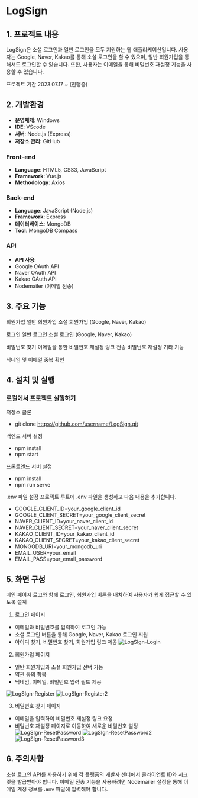 # LogSign

## 1. 프로젝트 내용
LogSign은 소셜 로그인과 일반 로그인을 모두 지원하는 웹 애플리케이션입니다. 사용자는 Google, Naver, Kakao를 통해 소셜 로그인을 할 수 있으며, 일반 회원가입을 통해서도 로그인할 수 있습니다. 또한, 사용자는 이메일을 통해 비밀번호 재설정 기능을 사용할 수 있습니다.

프로젝트 기간
2023.07.17 ~ (진행중)

## 2. 개발환경
- **운영체제**: Windows
- **IDE**: VScode
- **서버**: Node.js (Express)
- **저장소 관리**: GitHub
  
### Front-end
- **Language**: HTML5, CSS3, JavaScript
- **Framework**: Vue.js
- **Methodology**: Axios
  
### Back-end
- **Language**: JavaScript (Node.js)
- **Framework**: Express
- **데이터베이스**: MongoDB
- **Tool**: MongoDB Compass
  
### API
- **API 사용**:
- Google OAuth API
- Naver OAuth API
- Kakao OAuth API
- Nodemailer (이메일 전송)

## 3. 주요 기능
회원가입
일반 회원가입
소셜 회원가입 (Google, Naver, Kakao)

로그인
일반 로그인
소셜 로그인 (Google, Naver, Kakao)

비밀번호 찾기
이메일을 통한 비밀번호 재설정 링크 전송
비밀번호 재설정
기타 기능

닉네임 및 이메일 중복 확인

## 4. 설치 및 실행
### 로컬에서 프로젝트 실행하기

저장소 클론
- git clone https://github.com/username/LogSign.git

백엔드 서버 설정
- npm install
- npm start

프론트엔드 서버 설정
- npm install
- npm run serve

.env 파일 설정
프로젝트 루트에 .env 파일을 생성하고 다음 내용을 추가합니다.

- GOOGLE_CLIENT_ID=your_google_client_id
- GOOGLE_CLIENT_SECRET=your_google_client_secret
- NAVER_CLIENT_ID=your_naver_client_id
- NAVER_CLIENT_SECRET=your_naver_client_secret
- KAKAO_CLIENT_ID=your_kakao_client_id
- KAKAO_CLIENT_SECRET=your_kakao_client_secret
- MONGODB_URI=your_mongodb_uri
- EMAIL_USER=your_email
- EMAIL_PASS=your_email_password

## 5. 화면 구성
메인 페이지
로고와 함께 로그인, 회원가입 버튼을 배치하여 사용자가 쉽게 접근할 수 있도록 설계


1. 로그인 페이지
- 이메일과 비밀번호를 입력하여 로그인 가능
- 소셜 로그인 버튼을 통해 Google, Naver, Kakao 로그인 지원
- 아이디 찾기, 비밀번호 찾기, 회원가입 링크 제공
![LogSIgn-Login](LogSign-Login.png)


2. 회원가입 페이지
- 일반 회원가입과 소셜 회원가입 선택 가능
- 약관 동의 항목
- 닉네임, 이메일, 비밀번호 입력 필드 제공
  
![LogSIgn-Register](LogSign-Register.png)
![LogSIgn-Register2](LogSign-Register2.png)


3. 비밀번호 찾기 페이지
- 이메일을 입력하여 비밀번호 재설정 링크 요청
- 비밀번호 재설정 페이지로 이동하여 새로운 비밀번호 설정
![LogSIgn-ResetPassword](LogSign-ResetPassword.png)
![LogSIgn-ResetPassword2](LogSign-ResetPassword2.png)
![LogSIgn-ResetPassword3](LogSign-ResetPassword3.png)


## 6. 주의사항
소셜 로그인 API를 사용하기 위해 각 플랫폼의 개발자 센터에서 클라이언트 ID와 시크릿을 발급받아야 합니다.
이메일 전송 기능을 사용하려면 Nodemailer 설정을 통해 이메일 계정 정보를 .env 파일에 입력해야 합니다.
